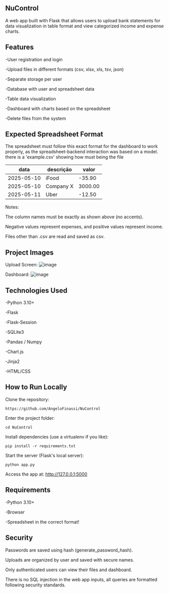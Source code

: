 ## **NuControl**
A web app built with Flask that allows users to upload bank statements for data visualization in table format and view categorized income and expense charts.

## Features
-User registration and login

-Upload files in different formats (csv, xlsx, xls, tsv, json)

-Separate storage per user

-Database with user and spreadsheet data

-Table data visualization

-Dashboard with charts based on the spreadsheet

-Delete files from the system

## Expected Spreadsheet Format
The spreadsheet must follow this exact format for the dashboard to work properly, as the spreadsheet-backend interaction was based on a model. there is a 'example.csv' showing how must being the file

| data       | descrição  | valor   |
| ---------- | ---------- | ------- |
| 2025-05-10 | iFood      | -35.90  |
| 2025-05-10 | Company X  | 3000.00 |
| 2025-05-11 | Uber       | -12.50  |


Notes:

The column names must be exactly as shown above (no accents).

Negative values represent expenses, and positive values represent income.

Files other than .csv are read and saved as csv.

## Project Images
Upload Screen:
![image](https://github.com/user-attachments/assets/6e717f32-77b1-47df-906d-1776720d1d1a)


Dashboard:
![image](https://github.com/user-attachments/assets/ff0a5bb8-a615-4e31-8690-805cd2e2223c)


## Technologies Used
-Python 3.10+

-Flask

-Flask-Session

-SQLite3

-Pandas / Numpy

-Chart.js

-Jinja2

-HTML/CSS

## How to Run Locally
Clone the repository:

`https://github.com/AngeloFinassi/NuControl`

Enter the project folder:

`cd NuControl`

Install dependencies (use a virtualenv if you like):

`pip install -r requirements.txt`

Start the server (Flask's local server):

`python app.py`

Access the app at: http://127.0.0.1:5000

## Requirements
-Python 3.10+

-Browser

-Spreadsheet in the correct format!

## Security
Passwords are saved using hash (generate_password_hash).

Uploads are organized by user and saved with secure names.

Only authenticated users can view their files and dashboard.

There is no SQL injection in the web app inputs, all queries are formatted following security standards.
